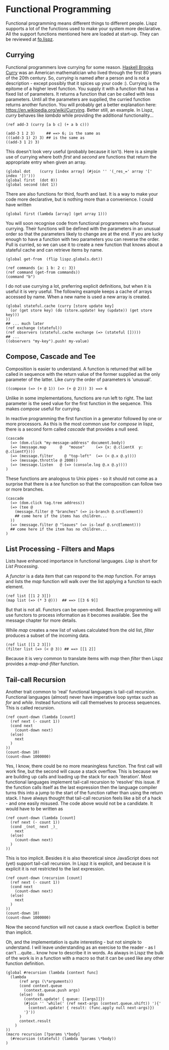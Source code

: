 # Functional Programming

Functional programming means different things to different people. Lispz supports a lot of the functions used to make your system more declarative. All the support functions mentioned here are loaded at start-up. They can be reviewed at [fp.lispz](https://github.com/paulmarrington/lispz/blob/master/fp.lispz).

## Currying

Functional programmers love currying for some reason. [Haskell Brooks Curry](https://en.wikipedia.org/wiki/Haskell_Curry) was an American mathematician who lived through the first 80 years of the 20th century. So, _currying_ is named after a person and is not a description - except possibly that it spices up your code :). Currying is the epitome of a higher level function. You supply it with a function that has a fixed list of parameters. It returns a function that can be called with less parameters. Until all the parameters are supplied, the curried function returns another function. You will probably get a better explanation here: https://en.wikipedia.org/wiki/Currying. Better still, an example. In Lispz, _curry_ behaves like _lambda_ while providing the additional functionality...

    (ref add-3 (curry [a b c] (+ a b c)))

    (add-3 1 2 3)     ## ==> 6; is the same as
    (((add-3 1) 2) 3) ## is the same as
    ((add-3 1 2) 3)

This doesn't look very useful (probably because it isn't). Here is a simple use of currying where both _first_ and _second_ are functions that return the appropriate entry when given an array.

    (global dot    (curry [index array] (#join '' '(_res_=' array '[' index '])')))
    (global first  (dot 0))
    (global second (dot 1))

  There are also functions for third, fourth and last. It is a way to make your code more declarative, but is nothing more than a convenience. I could have written

    (global first (lambda [array] (get array 1)))

You will soon recognise code from functional programmers who favour currying. Their functions will be defined with the parameters in an unusual order so that the parameters likely to change are at the end. If you are lucky enough to have a function with two parameters you can reverse the order. Pull is curried, so we can use it to create a new function that knows about a stateful cache and can retrieve items by name.

    (global get-from  (flip lispz.globals.dot))

    (ref commands {a: 1 b: 2 c: 3})
    (ref command (get-from commands))
    (command "b")

I do not use currying a lot, preferring explicit definitions, but when it is useful it is very useful. The following example keeps a cache of arrays accessed by name. When a new name is used a new array is created.

    (global stateful.cache (curry [store update key]
      (or (get store key) (do (store.update! key (update)) (get store key)))
    ))
    ## ... much later
    (ref exchange (stateful))
    (ref observers (stateful.cache exchange (=> (stateful []))))
    ## ...
    ((observers "my-key").push! my-value)

## Compose, Cascade and Tee

Composition is easier to understand. A function is returned that will be called in sequence with the return value of the former supplied as the only parameter of the latter. Like _curry_ the order of parameters is 'unusual'.

    ((compose (=> (+ @ 1)) (=> (+ @ 2))) 3) ==> 6

Unlike in some implementations, functions are run left to right. The last parameter is the seed value for the first function in the sequence. This makes _compose_ useful for currying.

In reactive programming the first function in a generator followed by one or more processors. As this is the most common use for _compose_ in lispz, there is a second form called _cascade_ that provides a null seed.

    (cascade
      (=> (dom.click "my-message-address" document.body))
      (=> (message.map      @	"mouse" 	(=> {x: @.clientX  y: @.clientY})))
      (=> (message.filter	  @	"top-left"  (=> (< @.x @.y))))
      (=> (message.throttle @ 2000))
      (=> (message.listen   @ (=> (console.log @.x @.y))))
    )

These functions are analogous to Unix pipes - so it should not come as a surprise that there is a _tee_ function so that the comsposition can follow two or more branches.

    (cascade
      (=> (dom.click tag.tree address))
      (=> (tee @
        (message.filter @ "branches" (=> is-branch @.srcElement))
        ## come here if the items has children...
      ))
      (=> (message.filter @ "leaves" (=> is-leaf @.srcElement)))
      ## come here if the item has no children...
    )

## List Processing - Filters and Maps

Lists have enhanced importance in functional languages. _Lisp_ is short for _List Processing_.

A _functor_ is a data item that can respond to the _map_ function. For arrays and lists the _map_ function will walk over the list applying a function to each element.

    (ref list [[1 2 3]])
    (map list (=> (* 3 @)))  ## ==> [[3 6 9]]

But that is not all. Functors can be open-ended. Reactive programming will use functors to process information as it becomes available. See the message chapter for more details.

While _map_ creates a new list of values calculated from the old list, _filter_ produces a subset of the incoming data.

    (ref list [[1 2 3]])
    (filter list (=> (< @ 3)) ## ==> [[1 2]]

Because it is very common to translate items with _map_ then _filter_ then Lispz provides a _map-and-filter_ function.

## Tail-call Recursion

Another trait common to 'real' functional languages is tail-call recursion. Functional languages (almost) never have imperative loop syntax such as _for_ and _while_. Instead functions will call themselves to process sequences. This is called recursion.

    (ref count-down (lambda [count]
      (ref next (- count 1))
      (cond next
        (count-down next)
      (else)
        next
      )
    ))
    (count-down 10)
    (count-down 1000000)

Yes, I know, there could be no more meaningless function. The first call will work fine, but the second will cause a stack overflow. This is because we are building up calls and loading up the stack for each 'iteration'. Most functional languages implement tail-call recursion to 'resolve' this issue. If the function calls itself as the last expression then the language compiler turns this into a jump to the start of the function rather than using the return stack. I have always thought that tail-call recursion feels like a bit of a hack - and one easily misused. The code above would not be a candidate. It would have to be written as

    (ref count-down (lambda [count]
      (ref next (- count 1))
      (cond _(not_ next _)_
        next
      (else)
        (count-down next)
      )
    ))

This is too implicit. Besides it is also theoretical since JavaScript does not (yet) support tail-call recursion. In Lispz it is explicit, and because it is explicit it is not restricted to the last expression.

    (ref count-down (recursion [count]
      (ref next (- count 1))
      (cond next
        (count-down next)
      (else)
        next
      )
    ))
    (count-down 10)
    (count-down 1000000)

Now the second function will not cause a stack overflow. Explicit is better than implicit.

Oh, and the implementation is quite interesting - but not simple to understand. I will leave understanding as an exercise to the reader - as I can't ...quite... know how to describe it in words. As always in Lispz the bulk of the work is in a function with a macro so that it can be used like any other function definition.

    (global #recursion (lambda [context func]
      (lambda
          (ref args (\*arguments))
          (cond context.queue
            (context.queue.push args)
          (else)  (do
            (context.update! { queue: [[args]]})
            (#join '' 'while(' (ref next-args (context.queue.shift)) '){'
              (context.update! { result: (func.apply null next-args)})
            '}'))
          )
          context.result
        )
    ))
    (macro recursion [?params \*body]
      (#recursion (stateful) (lambda ?params \*body))
    )
